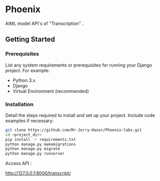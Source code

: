 # Phoenix

AIML model API's of "Transcription" .


## Getting Started


### Prerequisites

List any system requirements or prerequisites for running your Django project. For example:

- Python 3.x
- Django
- Virtual Environment (recommended)

### Installation

Detail the steps required to install and set up your project. Include code examples if necessary:

```bash
git clone https://github.com/Mr-Jerry-Haxor/Phoenix-labs.git
cd <project_dir>
pip install -r requirements.txt
python manage.py makemigrations
python manage.py migrate
python manage.py runserver
```

Access API :

http://127.0.0.1:8000/transcript/
